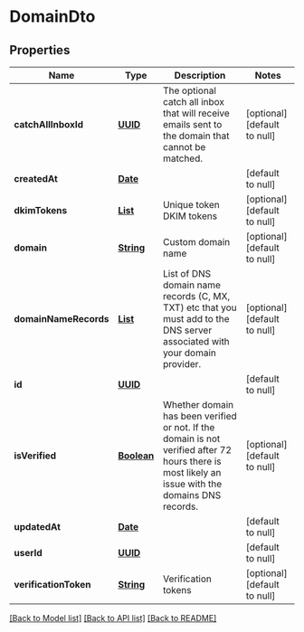 # DomainDto
## Properties

Name | Type | Description | Notes
------------ | ------------- | ------------- | -------------
**catchAllInboxId** | [**UUID**](UUID.md) | The optional catch all inbox that will receive emails sent to the domain that cannot be matched. | [optional] [default to null]
**createdAt** | [**Date**](DateTime.md) |  | [default to null]
**dkimTokens** | [**List**](string.md) | Unique token DKIM tokens | [optional] [default to null]
**domain** | [**String**](string.md) | Custom domain name | [optional] [default to null]
**domainNameRecords** | [**List**](DomainNameRecord.md) | List of DNS domain name records (C, MX, TXT) etc that you must add to the DNS server associated with your domain provider. | [optional] [default to null]
**id** | [**UUID**](UUID.md) |  | [default to null]
**isVerified** | [**Boolean**](boolean.md) | Whether domain has been verified or not. If the domain is not verified after 72 hours there is most likely an issue with the domains DNS records. | [optional] [default to null]
**updatedAt** | [**Date**](DateTime.md) |  | [default to null]
**userId** | [**UUID**](UUID.md) |  | [default to null]
**verificationToken** | [**String**](string.md) | Verification tokens | [optional] [default to null]

[[Back to Model list]](../README.md#documentation-for-models) [[Back to API list]](../README.md#documentation-for-api-endpoints) [[Back to README]](../README.md)

